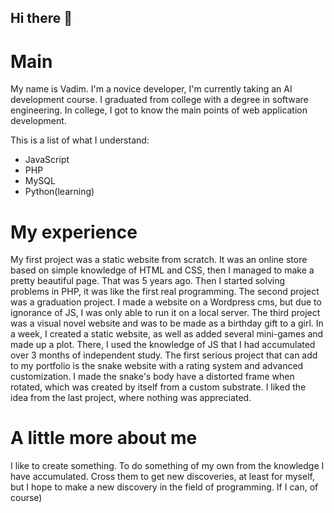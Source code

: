 ## Hi there 👋
# Main

My name is Vadim. I'm a novice developer, I'm currently taking an AI development course. I graduated from college with a degree in software engineering. In college, I got to know the main points of web application development.

This is a list of what I understand:
- JavaScript
- PHP
- MySQL
- Python(learning)

# My experience

My first project was a static website from scratch. It was an online store based on simple knowledge of HTML and CSS, then I managed to make a pretty beautiful page. That was 5 years ago.
Then I started solving problems in PHP, it was like the first real programming.
The second project was a graduation project. I made a website on a Wordpress cms, but due to ignorance of JS, I was only able to run it on a local server.
The third project was a visual novel website and was to be made as a birthday gift to a girl. In a week, I created a static website, as well as added several mini-games and made up a plot. There, I used the knowledge of JS that I had accumulated over 3 months of independent study.
The first serious project that can add to my portfolio is the snake website with a rating system and advanced customization. I made the snake's body have a distorted frame when rotated, which was created by itself from a custom substrate. I liked the idea from the last project, where nothing was appreciated.

# A little more about me

I like to create something. To do something of my own from the knowledge I have accumulated. Cross them to get new discoveries, at least for myself, but I hope to make a new discovery in the field of programming. If I can, of course)

<!--
**toHellForThem/toHellForThem** is a ✨ _special_ ✨ repository because its `README.md` (this file) appears on your GitHub profile.

Here are some ideas to get you started:

- 🔭 I’m currently working on ...
- 🌱 I’m currently learning ...
- 👯 I’m looking to collaborate on ...
- 🤔 I’m looking for help with ...
- 💬 Ask me about ...
- 📫 How to reach me: ...
- 😄 Pronouns: ...
- ⚡ Fun fact: ...
-->
